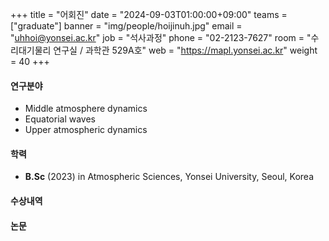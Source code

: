 +++
title = "어회진"
date = "2024-09-03T01:00:00+09:00"
teams = ["graduate"]
banner = "img/people/hoijinuh.jpg"
email = "uhhoi@yonsei.ac.kr"
job = "석사과정"
phone = "02-2123-7627"
room = "수리대기물리 연구실 / 과학관 529A호"
web = "https://mapl.yonsei.ac.kr"
weight = 40
+++

#### 연구분야
 + Middle atmosphere dynamics
 + Equatorial waves
 + Upper atmospheric dynamics

#### 학력
 + **B.Sc** (2023) in Atmospheric Sciences, Yonsei University, Seoul, Korea

#### 수상내역

#### 논문
